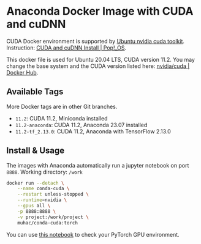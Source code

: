 # Anaconda Docker Image with CUDA and cuDNN

CUDA Docker environment is supported by [Ubuntu nvidia cuda toolkit](https://packages.ubuntu.com/jammy/amd64/nvidia-cuda-toolkit). Instruction: [CUDA and cuDNN Install | Pop!_OS](https://support.system76.com/articles/cuda/).

This docker file is used for Ubuntu 20.04 LTS, CUDA version 11.2. You may change the base system and the CUDA version listed here: [nvidia/cuda | Docker Hub](https://hub.docker.com/r/nvidia/cuda/tags?page=1).

## Available Tags

More Docker tags are in other Git branches.

- `11.2`: CUDA 11.2, Miniconda installed
- `11.2-anaconda`: CUDA 11.2, Anaconda 23.07 installed
- `11.2-tf_2.13.0`: CUDA 11.2, Anaconda with TensorFlow 2.13.0

## Install & Usage

The images with Anaconda automatically run a jupyter notebook on port `8888`. Working directory: `/work`

```bash
docker run --detach \
    --name conda-cuda \
    --restart unless-stopped \
    --runtime=nvidia \
    --gpus all \
    -p 8888:8888 \
    -v project:/work/project \
    muhac/conda-cuda:torch
```

You can use [this notebook](notebook/TensorFlowGPU.ipynb) to check your PyTorch GPU environment.
